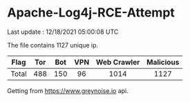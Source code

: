 
# Apache-Log4j-RCE-Attempt

Last update : 12/18/2021 05:00:08 UTC

The file contains 1127 unique ip.

| Flag | Tor | Bot | VPN | Web Crawler | Malicious |
| :-:  | :-: | :-: | :-: | :-:         | :-:       |
| Total| 488  | 150  | 96  | 1014          | 1127        |

Getting from https://www.greynoise.io api.